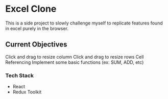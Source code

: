 # Excel Clone

This is a side project to slowly challenge myself to replicate features found in excel purely in the browser.

## Current Objectives

Click and drag to resize column
Click and drag to resize rows
Cell Referencing
Implement some basic functions (ex: SUM, ADD, etc)

### Tech Stack

* React
* Redux Toolkit
